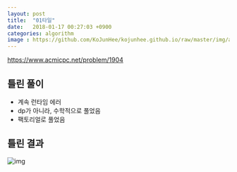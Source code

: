```yaml
---
layout: post
title:  "01타일"
date:   2018-01-17 00:27:03 +0900
categories: algorithm
image : https://github.com/KoJunHee/kojunhee.github.io/raw/master/img/algorithm.png
---
```


<https://www.acmicpc.net/problem/1904>

## 틀린 풀이

- 계속 런타임 에러
- dp가 아니라, 수학적으로 풀었음
- 팩토리얼로 풀었음
		
## 틀린 결과

![img](https://github.com/KoJunHee/kojunhee.github.io/raw/master/img/tlie.png)